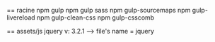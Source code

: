 == racine
npm gulp
npm gulp sass
npm gulp-sourcemaps
npm gulp-livereload
npm gulp-clean-css
npm gulp-csscomb

== assets/js
jquery v: 3.2.1 --> file's name = jquery
